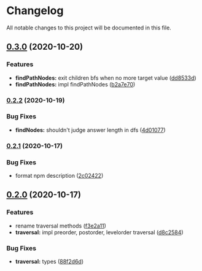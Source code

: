 # Changelog

All notable changes to this project will be documented in this file.

## [0.3.0](https://github.com/lbwa/n-ary/compare/v0.2.2...v0.3.0) (2020-10-20)


### Features

* **findPathNodes:** exit children bfs when no more target value ([dd8533d](https://github.com/lbwa/n-ary/commit/dd8533dbf1254e1f4090a9a807b181323eaf01e4))
* **findPathNodes:** impl findPathNodes ([b2a7e70](https://github.com/lbwa/n-ary/commit/b2a7e70492794ec1ee9e02a413729f9208209aa2))

### [0.2.2](https://github.com/lbwa/n-ary/compare/v0.2.1...v0.2.2) (2020-10-19)


### Bug Fixes

* **findNodes:** shouldn't judge answer length in dfs ([4d01077](https://github.com/lbwa/n-ary/commit/4d010777abf463485d5dc0affa69f570bbd41bec))

### [0.2.1](https://github.com/lbwa/n-ary/compare/v0.2.0...v0.2.1) (2020-10-17)


### Bug Fixes

* format npm description ([2c02422](https://github.com/lbwa/n-ary/commit/2c0242267fca5839b9c01b7a9b2ae2009993da77))

## [0.2.0](https://github.com/lbwa/n-ary/compare/v0.1.0...v0.2.0) (2020-10-17)


### Features

* rename traversal methods ([f3e2a11](https://github.com/lbwa/n-ary/commit/f3e2a114e9e57ba9bfc46603a941ca3a31393c35))
* **traversal:** impl preorder, postorder, levelorder traversal ([d8c2584](https://github.com/lbwa/n-ary/commit/d8c2584fde422d01c1beeafb7249b03472d0d1b9))


### Bug Fixes

* **traversal:** types ([88f2d6d](https://github.com/lbwa/n-ary/commit/88f2d6db6f2f4b847617b09e512e1bfdab9d906b))
